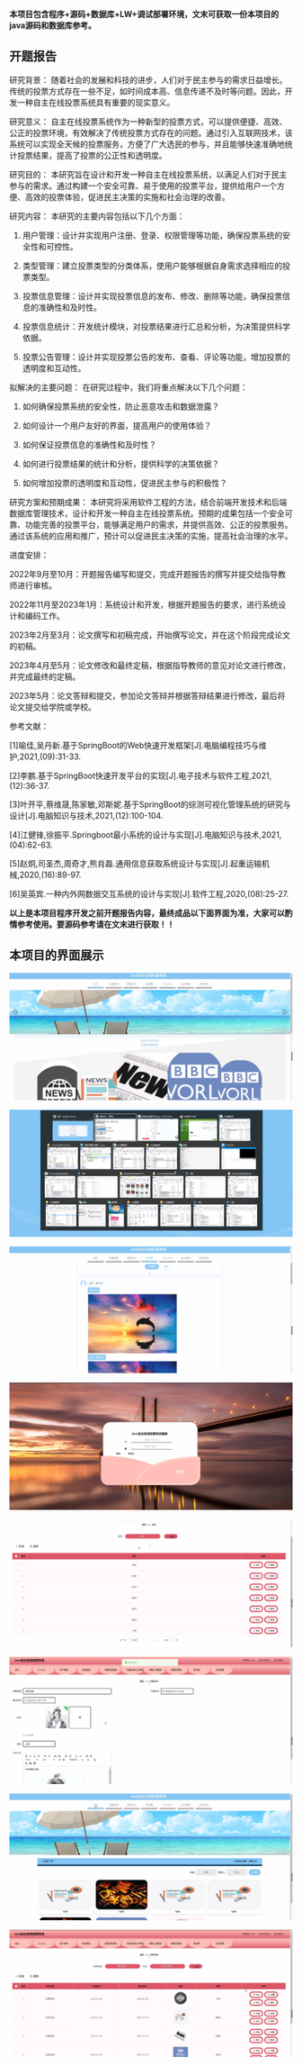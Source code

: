 ****本项目包含程序+源码+数据库+LW+调试部署环境，文末可获取一份本项目的java源码和数据库参考。****

## ******开题报告******

研究背景：
随着社会的发展和科技的进步，人们对于民主参与的需求日益增长。传统的投票方式存在一些不足，如时间成本高、信息传递不及时等问题。因此，开发一种自主在线投票系统具有重要的现实意义。

研究意义：
自主在线投票系统作为一种新型的投票方式，可以提供便捷、高效、公正的投票环境，有效解决了传统投票方式存在的问题。通过引入互联网技术，该系统可以实现全天候的投票服务，方便了广大选民的参与，并且能够快速准确地统计投票结果，提高了投票的公正性和透明度。

研究目的：
本研究旨在设计和开发一种自主在线投票系统，以满足人们对于民主参与的需求。通过构建一个安全可靠、易于使用的投票平台，提供给用户一个方便、高效的投票体验，促进民主决策的实施和社会治理的改善。

研究内容： 本研究的主要内容包括以下几个方面：

  1. 用户管理：设计并实现用户注册、登录、权限管理等功能，确保投票系统的安全性和可控性。

  2. 类型管理：建立投票类型的分类体系，使用户能够根据自身需求选择相应的投票类型。

  3. 投票信息管理：设计并实现投票信息的发布、修改、删除等功能，确保投票信息的准确性和及时性。

  4. 投票信息统计：开发统计模块，对投票结果进行汇总和分析，为决策提供科学依据。

  5. 投票公告管理：设计并实现投票公告的发布、查看、评论等功能，增加投票的透明度和互动性。

拟解决的主要问题： 在研究过程中，我们将重点解决以下几个问题：

  1. 如何确保投票系统的安全性，防止恶意攻击和数据泄露？

  2. 如何设计一个用户友好的界面，提高用户的使用体验？

  3. 如何保证投票信息的准确性和及时性？

  4. 如何进行投票结果的统计和分析，提供科学的决策依据？

  5. 如何增加投票的透明度和互动性，促进民主参与的积极性？

研究方案和预期成果：
本研究将采用软件工程的方法，结合前端开发技术和后端数据库管理技术，设计和开发一种自主在线投票系统。预期的成果包括一个安全可靠、功能完善的投票平台，能够满足用户的需求，并提供高效、公正的投票服务。通过该系统的应用和推广，预计可以促进民主决策的实施，提高社会治理的水平。

进度安排：

2022年9月至10月：开题报告编写和提交，完成开题报告的撰写并提交给指导教师进行审核。

2022年11月至2023年1月：系统设计和开发，根据开题报告的要求，进行系统设计和编码工作。

2023年2月至3月：论文撰写和初稿完成，开始撰写论文，并在这个阶段完成论文的初稿。

2023年4月至5月：论文修改和最终定稿，根据指导教师的意见对论文进行修改，并完成最终的定稿。

2023年5月：论文答辩和提交，参加论文答辩并根据答辩结果进行修改，最后将论文提交给学院或学校。

参考文献：

[1]喻佳,吴丹新.基于SpringBoot的Web快速开发框架[J].电脑编程技巧与维护,2021,(09):31-33.

[2]李鹏.基于SpringBoot快速开发平台的实现[J].电子技术与软件工程,2021,(12):36-37.

[3]叶开平,蔡维晟,陈家敏,邓斯妮.基于SpringBoot的综测可视化管理系统的研究与设计[J].电脑知识与技术,2021,(12):100-104.

[4]江健锋,徐振平.Springboot最小系统的设计与实现[J].电脑知识与技术,2021,(04):62-63.

[5]赵炯,司圣杰,周奇才,熊肖磊.通用信息获取系统设计与实现[J].起重运输机械,2020,(16):89-97.

[6]吴英宾.一种内外网数据交互系统的设计与实现[J].软件工程,2020,(08):25-27.

****以上是本项目程序开发之前开题报告内容，最终成品以下面界面为准，大家可以酌情参考使用。要源码参考请在文末进行获取！！****

## ******本项目的界面展示******

![](./res/a7eeb1849d794fca944386aab0853047.png)

![](./res/6edb70d7ba6543aa9dddf4785f0febba.png)

![](./res/7f92ee29476545c3943da6c5c04005b5.png)

![](./res/97c1439ead9d43be95b3d05c19f0e761.png)

![](./res/87ecb1c0fbee48e1aa89a4aca364cac0.png)

![](./res/3c2d977d227847c1b02a0d728df9450a.png)

![](./res/62b51868778f42fb89728787d27bc92a.png)

![](./res/264fa9eda22a43c183fba753dd829925.png)

